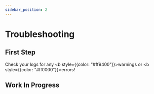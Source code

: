 ```yaml
---
sidebar_position: 2
---
```


# Troubleshooting

## First Step

Check your logs for any <b style={{color: "#ff9400"}}>warnings</b> or <b style={{color: "#ff0000"}}>errors</b>!

## Work In Progress